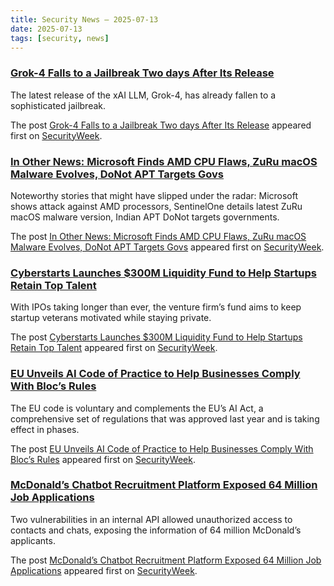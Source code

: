 ```yaml
---
title: Security News – 2025-07-13
date: 2025-07-13
tags: [security, news]
---
```


### [Grok-4 Falls to a Jailbreak Two days After Its Release](https://www.securityweek.com/grok-4-falls-to-a-jailbreak-two-days-after-its-release/)

<p>The latest release of the xAI LLM, Grok-4, has already fallen to a sophisticated jailbreak.</p>
<p>The post <a href="https://www.securityweek.com/grok-4-falls-to-a-jailbreak-two-days-after-its-release/">Grok-4 Falls to a Jailbreak Two days After Its Release</a> appeared first on <a href="https://www.securityweek.com">SecurityWeek</a>.</p>

### [In Other News: Microsoft Finds AMD CPU Flaws, ZuRu macOS Malware Evolves, DoNot APT Targets Govs](https://www.securityweek.com/in-other-news-microsoft-finds-amd-cpu-flaws-zuru-macos-malware-donot-apt/)

<p>Noteworthy stories that might have slipped under the radar: Microsoft shows attack against AMD processors, SentinelOne details latest ZuRu macOS malware version, Indian APT DoNot targets governments. </p>
<p>The post <a href="https://www.securityweek.com/in-other-news-microsoft-finds-amd-cpu-flaws-zuru-macos-malware-donot-apt/">In Other News: Microsoft Finds AMD CPU Flaws, ZuRu macOS Malware Evolves, DoNot APT Targets Govs</a> appeared first on <a href="https://www.securityweek.com">SecurityWeek</a>.</p>

### [Cyberstarts Launches $300M Liquidity Fund to Help Startups Retain Top Talent](https://www.securityweek.com/cyberstarts-launches-300m-liquidity-fund-to-help-startups-retain-top-talent/)

<p>With IPOs taking longer than ever, the venture firm’s fund aims to keep startup veterans motivated while staying private.</p>
<p>The post <a href="https://www.securityweek.com/cyberstarts-launches-300m-liquidity-fund-to-help-startups-retain-top-talent/">Cyberstarts Launches $300M Liquidity Fund to Help Startups Retain Top Talent</a> appeared first on <a href="https://www.securityweek.com">SecurityWeek</a>.</p>

### [EU Unveils AI Code of Practice to Help Businesses Comply With Bloc’s Rules](https://www.securityweek.com/eu-unveils-ai-code-of-practice-to-help-businesses-comply-with-blocs-rules/)

<p>The EU code is voluntary and complements the EU’s AI Act, a comprehensive set of regulations that was approved last year and is taking effect in phases.</p>
<p>The post <a href="https://www.securityweek.com/eu-unveils-ai-code-of-practice-to-help-businesses-comply-with-blocs-rules/">EU Unveils AI Code of Practice to Help Businesses Comply With Bloc’s Rules</a> appeared first on <a href="https://www.securityweek.com">SecurityWeek</a>.</p>

### [McDonald’s Chatbot Recruitment Platform Exposed 64 Million Job Applications](https://www.securityweek.com/mcdonalds-chatbot-recruitment-platform-leaked-64-million-job-applications/)

<p>Two vulnerabilities in an internal API allowed unauthorized access to contacts and chats, exposing the information of 64 million McDonald’s applicants.</p>
<p>The post <a href="https://www.securityweek.com/mcdonalds-chatbot-recruitment-platform-leaked-64-million-job-applications/">McDonald&#8217;s Chatbot Recruitment Platform Exposed 64 Million Job Applications</a> appeared first on <a href="https://www.securityweek.com">SecurityWeek</a>.</p>


